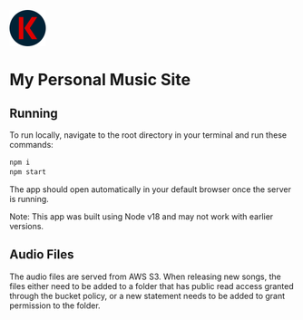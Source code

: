 ![K logo](/public/logo64.png)

# My Personal Music Site

## Running

To run locally, navigate to the root directory in your terminal and run these commands:

```bash
npm i
npm start
```

The app should open automatically in your default browser once the server is running.

Note: This app was built using Node v18 and may not work with earlier versions.

## Audio Files

The audio files are served from AWS S3. When releasing new songs, the files either need to be added to a folder that has public read access granted through the bucket policy, or a new statement needs to be added to grant permission to the folder.
